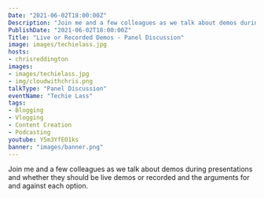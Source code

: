 ```yaml
---
Date: "2021-06-02T18:00:00Z"
Description: "Join me and a few colleagues as we talk about demos during presentations and whether they should be live demos or recorded and the arguments for and against each option."
PublishDate: "2021-06-02T18:00:00Z"
Title: "Live or Recorded Demos - Panel Discussion"
image: images/techielass.jpg
hosts:
- chrisreddington
images:
- images/techielass.jpg
- img/cloudwithchris.png
talkType: "Panel Discussion"
eventName: "Techie Lass"
tags:
- Blogging
- Vlogging
- Content Creation
- Podcasting
youtube: Y5m3YfEO1ks
banner: "images/banner.png"
---
```

Join me and a few colleagues as we talk about demos during presentations and whether they should be live demos or recorded and the arguments for and against each option.